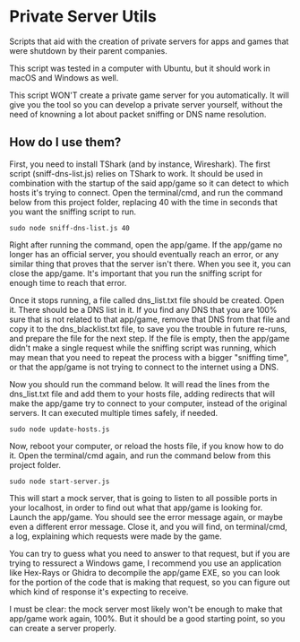 # Private Server Utils
Scripts that aid with the creation of private servers for apps and games that were shutdown by their parent companies.

This script was tested in a computer with Ubuntu, but it should work in macOS and Windows as well.

This script WON'T create a private game server for you automatically. It will give you the tool so you can develop a private server yourself, without the need of knowning a lot about packet sniffing or DNS name resolution.

## How do I use them?
First, you need to install TShark (and by instance, Wireshark). The first script (sniff-dns-list.js) relies on TShark to work. It should be used in combination with the startup of the said app/game so it can detect to which hosts it's trying to connect. Open the terminal/cmd, and run the command below from this project folder, replacing 40 with the time in seconds that you want the sniffing script to run.

```
sudo node sniff-dns-list.js 40
```

Right after running the command, open the app/game. If the app/game no longer has an official server, you should eventually reach an error, or any similar thing that proves that the server isn't there. When you see it, you can close the app/game. It's important that you run the sniffing script for enough time to reach that error.

Once it stops running, a file called dns_list.txt file should be created. Open it. There should be a DNS list in it. If you find any DNS that you are 100% sure that is not related to that app/game, remove that DNS from that file and copy it to the dns_blacklist.txt file, to save you the trouble in future re-runs, and prepare the file for the next step. If the file is empty, then the app/game didn't make a single request while the sniffing script was running, which may mean that you need to repeat the process with a bigger "sniffing time", or that the app/game is not trying to connect to the internet using a DNS.

Now you should run the command below. It will read the lines from the dns_list.txt file and add them to your hosts file, adding redirects that will make the app/game try to connect to your computer, instead of the original servers. It can executed multiple times safely, if needed.

```
sudo node update-hosts.js
```

Now, reboot your computer, or reload the hosts file, if you know how to do it. Open the terminal/cmd again, and run the command below from this project folder.

```
sudo node start-server.js
```

This will start a mock server, that is going to listen to all possible ports in your localhost, in order to find out what that app/game is looking for. Launch the app/game. You should see the error message again, or maybe even a different error message. Close it, and you will find, on terminal/cmd, a log, explaining which requests were made by the game. 

You can try to guess what you need to answer to that request, but if you are trying to ressurect a Windows game, I recommend you use an application like Hex-Rays or Ghidra to decompile the app/game EXE, so you can look for the portion of the code that is making that request, so you can figure out which kind of response it's expecting to receive.

I must be clear: the mock server most likely won't be enough to make that app/game work again, 100%. But it should be a good starting point, so you can create a server properly.
